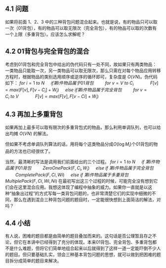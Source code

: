 ## 4.1 问题
如果将前面 $1、2、3$ 中的三种背包问题混合起来。也就是说，有的物品只可以取一次（01背包），有的物品可以取无限次（完全背包），有的物品可以取的次数有一个上限（多重背包）。应该怎么求解呢？
## 4.2 01背包与完全背包的混合
考虑到01背包和完全背包中给出的伪代码只有一处不同，故如果只有两类物品：一类物品只能取一次，另一类物品可以取无限次，那么只需在对每个物品应用转移方程时，根据物品的类别选用顺序或逆序的循环即可，复杂度是 $O(V N)$。伪代码如下：
$for \ i = 1 \ to \ N$
$\quad if 第 i 件物品属于01背包$
$\quad \quad for \ v = V \ to \ C_i$
$\quad \quad \quad F[v] = max(F[v], F[v − C_i] + W_i)$
$\quad else \ if 第i件物品属于完全背包$
$\quad \quad for \ v = C_i \ to \ V$
$\quad \quad \quad F[v] = max(F[v], F[v − Ci] + W_i)$

## 4.3 再加上多重背包
如果再加上最多可以取有限次的多重背包式的物品，那么利用单调队列，也可以给出均摊 $O(V N)$ 的解法。

但如果不考虑单调队列算法的话，用将每个这类物品分成$O(\log M_i)$个01背包的物品的方法也已经很优了。

当然，最清晰的写法是调用我们前面给出的三个过程。
$for \ i = 1 \ to \ N$
$\quad if \ 第i件物品属于01背包$
$\quad \quad ZeroOnePack(F,C_i,W_i)$
$\quad else \ if \ 第i件物品属于完全背包$
$\quad \quad CompletePack(F,Ci,Wi)$
$\quad else \ if \ 第i件物品属于多重背包$
$\quad \quad \quad MultiplePack(F,Ci,Wi,Ni)$
在最初写出这三个过程的时候，可能完全没有想到它们会在这里混合应用。我想这体现了编程中抽象的威力。如果你一直就是以这种“抽象出过程”的方式写每一类背包问题的，也非常清楚它们的实现中细微的不同，那么在遇到混合三种背包问题的题目时，一定能很快想到上面简洁的解法，对吗？
## 4.4 小结
有人说，困难的题目都是由简单的题目叠加而来的。这句话是否公理暂且存之不论，但它在本讲中已经得到了充分的体现。本来01背包、完全背包、多重背包都不是什么难题，但将它们简单地组合起来以后就得到了这样一道一定能吓倒不少人的题目。但只要基础扎实，领会三种基本背包问题的思想，就可以做到把困难的题目拆分成简单的题目来解决。
